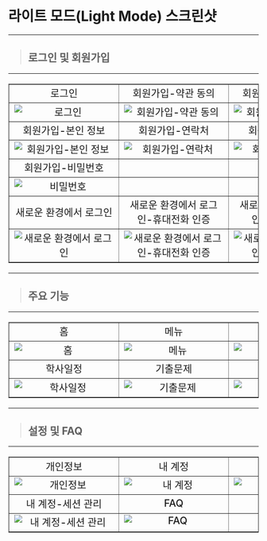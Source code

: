 # 라이트 모드(Light Mode) 스크린샷

---

> ## 로그인 및 회원가입

---

<table border=1 style="text-align: center; font-size: 1.25rem; font-weight: 500;">
    <tr>
        <td>로그인</td>
        <td>회원가입-약관 동의</td>
        <td>회원가입-학생 정보</td>
    </tr>
    <tr>
        <td style="vertical-align: top"><img src="./login.png" alt="로그인" style="min-width: 200px;" /></td>
        <td style="vertical-align: top"><img src="./register_privacypolicy.png" alt="회원가입-약관 동의" style="min-width: 200px;" /></td>
        <td style="vertical-align: top"><img src="./register_studentInfo.png" alt="회원가입-학생 정보" style="min-width: 200px;" /></td>
    </tr>
    <tr>
        <td>회원가입-본인 정보</td>
        <td>회원가입-연락처</td>
        <td>회원가입-학생증</td>
    </tr>
    <tr>
        <td style="vertical-align: top"><img src="./register_userInfo.png" alt="회원가입-본인 정보" style="min-width: 200px;" /></td>
        <td style="vertical-align: top"><img src="./register_contactInfo.png" alt="회원가입-연락처" style="min-width: 200px;" /></td>
        <td style="vertical-align: top"><img src="./register_studentCard.png" alt="회원가입-학생증" style="min-width: 200px;" /></td>
    </tr>
    <tr>
        <td>회원가입-비밀번호</td>
        <td></td>
        <td></td>
    </tr>
    <tr>
        <td style="vertical-align: top"><img src="./register_password.png" alt="비밀번호" style="min-width: 200px;" /></td>
        <td></td>
        <td></td>
    </tr>
    <tr>
        <td>새로운 환경에서 로그인</td>
        <td>새로운 환경에서 로그인-휴대전화 인증</td>
        <td>새로운 환경에서 로그인-이메일 인증</td>
    </tr>
        <tr>
        <td style="vertical-align: top"><img src="./session_newLogin.png" alt="새로운 환경에서 로그인" style="min-width: 200px;" /></td>
        <td style="vertical-align: top"><img src="./session_newLogin_verifyWithPhone.png" alt="새로운 환경에서 로그인-휴대전화 인증" style="min-width: 200px;" /></td>
        <td style="vertical-align: top"><img src="./session_newLogin_verifyWithEmail.png" alt="새로운 환경에서 로그인-이메일 인증" style="min-width: 200px;" /></td>
    </tr>
</table>

---

> ## 주요 기능

---

<table border=1 style="text-align: center; font-size: 1.25rem; font-weight: 500;">
    <tr>
        <td>홈</td>
        <td>메뉴</td>
        <td>급식</td>
    </tr>
    <tr>
        <td style="vertical-align: top"><img src="./home.png" alt="홈" style="min-width: 200px;" /></td>
        <td style="vertical-align: top"><img src="./menu.png" alt="메뉴" style="min-width: 200px;" /></td>
        <td style="vertical-align: top"><img src="./lunch.png" alt="급식" style="min-width: 200px;" /></td>
    </tr>
    <tr>
        <td>학사일정</td>
        <td>기출문제</td>
        <td>서초고숲</td>
    </tr>
    <tr>
        <td style="vertical-align: top"><img src="./schedule.png" alt="학사일정" style="min-width: 200px;" /></td>
        <td style="vertical-align: top"><img src="./exams.png" alt="기출문제"style="min-width: 200px;" /></td>
        <td style="vertical-align: top"><img src="./forest.png" alt="서초고숲" style="min-width: 200px;" /></td>
    </tr>
</table>

---

> ## 설정 및 FAQ

---

<table border=1 style="text-align: center; font-size: 1.25rem; font-weight: 500;">
    <tr>
        <td>개인정보</td>
        <td>내 계정</td>
        <td>일반 설정</td>
    </tr>
    <tr>
        <td style="vertical-align: top"><img src="./settings_user.png" alt="개인정보" style="min-width: 200px;" /></td>
        <td style="vertical-align: top"><img src="./settings_myaccount.png" alt="내 계정" style="min-width: 200px;" /></td>
        <td style="vertical-align: top"><img src="./settings_general.png" alt="일반 설정" style="min-width: 200px;" /></td>
    </tr>
    <tr>
        <td>내 계정-세션 관리</td>
        <td>FAQ</td>
        <td></td>
    </tr>
    <tr>
        <td style="vertical-align: top"><img src="./settings_session.png" alt="내 계정-세션 관리" style="min-width: 200px;" /></td>        
        <td style="vertical-align: top"><img src="./faq.png" alt="FAQ" style="min-width: 200px;" /></td>
        <td style="vertical-align: top"></td>
    </tr>
</table>
